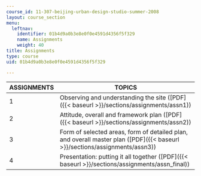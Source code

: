 ```yaml
---
course_id: 11-307-beijing-urban-design-studio-summer-2008
layout: course_section
menu:
  leftnav:
    identifier: 01b4d9a0b3e8e0f0e4591d4356f5f329
    name: Assignments
    weight: 40
title: Assignments
type: course
uid: 01b4d9a0b3e8e0f0e4591d4356f5f329

---
```


| ASSIGNMENTS | TOPICS |
| --- | --- |
| 1 | Observing and understanding the site ([PDF]({{< baseurl >}}/sections/assignments/assn1)) |
| 2 | Attitude, overall and framework plan ([PDF]({{< baseurl >}}/sections/assignments/assn2)) |
| 3 | Form of selected areas, form of detailed plan, and overall master plan ([PDF]({{< baseurl >}}/sections/assignments/assn3)) |
| 4 | Presentation: putting it all together ([PDF]({{< baseurl >}}/sections/assignments/assn_final))